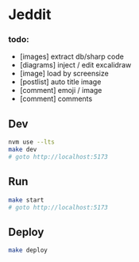 # Jeddit

### todo:

- [images] extract db/sharp code
- [diagrams] inject / edit excalidraw
- [image] load by screensize
- [postlist] auto title image
- [comment] emoji / image
- [comment] comments

## Dev

```bash
nvm use --lts
make dev
# goto http://localhost:5173
```

## Run

```bash
make start
# goto http://localhost:5173
```

## Deploy

```bash
make deploy
```
